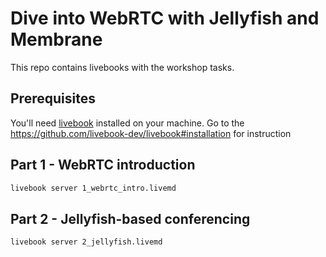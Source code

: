 # Dive into WebRTC with Jellyfish and Membrane

This repo contains livebooks with the workshop tasks.

## Prerequisites

You'll need [livebook](https://livebook.dev) installed on your machine.
Go to the https://github.com/livebook-dev/livebook#installation for instruction

## Part 1 - WebRTC introduction

```bash
livebook server 1_webrtc_intro.livemd
```

## Part 2 - Jellyfish-based conferencing

```bash
livebook server 2_jellyfish.livemd
```
